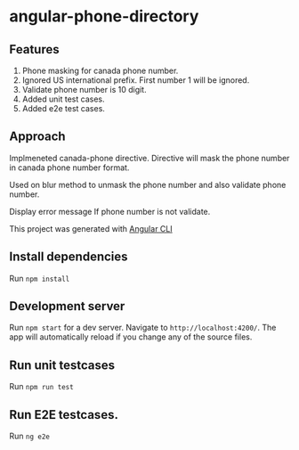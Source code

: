 # angular-phone-directory

## Features

1. Phone masking for canada phone number.
2. Ignored US international prefix. First number 1 will be ignored.
3. Validate phone number is 10 digit.
4. Added unit test cases.
5. Added e2e test cases.

## Approach

Implmeneted canada-phone directive. Directive will mask the phone number in canada phone number format.

Used on blur method to unmask the phone number and also validate phone number.

Display error message If phone number is not validate.


This project was generated with [Angular CLI](https://github.com/angular/angular-cli)

## Install dependencies

Run `npm install`
## Development server

Run `npm start` for a dev server. Navigate to `http://localhost:4200/`. The app will automatically reload if you change any of the source files.

## Run unit testcases

Run `npm run test`

## Run E2E testcases.

Run `ng e2e`